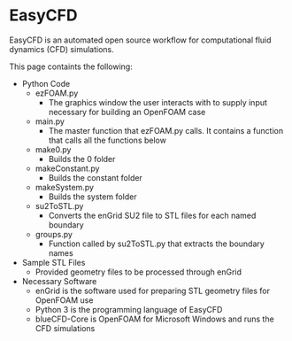 # EasyCFD
EasyCFD is an automated open source workflow for computational fluid dynamics (CFD) simulations. 

This page containts the following:
* Python Code
   * ezFOAM.py
      * The graphics window the user interacts with to supply input necessary for building an OpenFOAM case
   * main.py
      * The master function that ezFOAM.py calls. It contains a function that calls all the functions below
   * make0.py
      * Builds the 0 folder
   * makeConstant.py
      * Builds the constant folder
   * makeSystem.py
      * Builds the system folder
   * su2ToSTL.py
      * Converts the enGrid SU2 file to STL files for each named boundary
   * groups.py
      * Function called by su2ToSTL.py that extracts the boundary names
* Sample STL Files
   * Provided geometry files to be processed through enGrid
* Necessary Software
   * enGrid is the software used for preparing STL geometry files for OpenFOAM use
   * Python 3 is the programming language of EasyCFD
   * blueCFD-Core is OpenFOAM for Microsoft Windows and runs the CFD simulations
      
      
      
